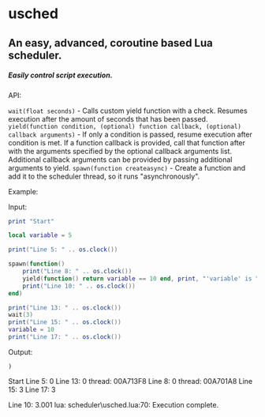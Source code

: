 # usched
## An easy, advanced, coroutine based Lua scheduler. 
##### Easily control script execution.

API: 

`wait(float seconds)` - Calls custom yield function with a check. Resumes execution after the amount of seconds that has been passed.
`yield(function condition, (optional) function callback, (optional) callback arguments)` - If only a condition is passed, resume execution after condition is met. If a function callback is provided, call that function after with the arguments specified by the optional callback arguments list. Additional callback arguments can be provided by passing additional arguments to yield. 
`spawn(function createasync)` - Create a function and add it to the scheduler thread, so it runs "asynchronously". 


Example:

Input:
```lua
print "Start"

local variable = 5

print("Line 5: " .. os.clock())

spawn(function()
	print("Line 8: " .. os.clock())
	yield(function() return variable == 10 end, print, "'variable' is " .. variable)
	print("Line 10: " .. os.clock())
end)

print("Line 13: " .. os.clock())
wait(3)
print("Line 15: " .. os.clock())
variable = 10
print("Line 17: " .. os.clock())
```

Output:
```
)

```
Start
Line 5: 0
Line 13: 0
thread: 00A713F8
Line 8: 0
thread: 00A701A8
Line 15: 3
Line 17: 3

Line 10: 3.001
lua: scheduler\usched.lua:70: Execution complete.
```
